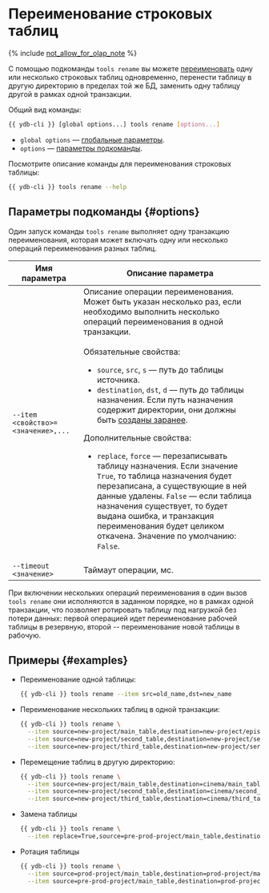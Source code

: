 # Переименование строковых таблиц

{% include [not_allow_for_olap_note](../../../../../_includes/not_allow_for_olap_note.md) %}

С помощью подкоманды `tools rename` вы можете [переименовать](../../../../../concepts/datamodel/table.md#rename) одну или несколько строковых таблиц одновременно, перенести таблицу в другую директорию в пределах той же БД, заменить одну таблицу другой в рамках одной транзакции.

Общий вид команды:

```bash
{{ ydb-cli }} [global options...] tools rename [options...]
```

* `global options` — [глобальные параметры](../../../commands/global-options.md).
* `options` — [параметры подкоманды](#options).

Посмотрите описание команды для переименования строковых таблицы:

```bash
{{ ydb-cli }} tools rename --help
```

## Параметры подкоманды {#options}

Один запуск команды `tools rename` выполняет одну транзакцию переименования, которая может включать одну или несколько операций переименования разных таблиц.

Имя параметра | Описание параметра
---|---
`--item <свойство>=<значение>,...` | Описание операции переименования. Может быть указан несколько раз, если необходимо выполнить несколько операций переименования в одной транзакции.<br/><br/>Обязательные свойства:<br/><ul><li>`source`, `src`, `s` — путь до таблицы источника.</li><li>`destination`, `dst`, `d` —  путь до таблицы назначения. Если путь назначения содержит директории, они должны быть [созданы заранее](../../dir.md#mkdir).</li></ul>Дополнительные свойства:<br/><ul> <li>`replace`, `force` — перезаписывать таблицу назначения. Если значение `True`, то таблица назначения будет перезаписана, а существующие в ней данные удалены. `False` — если таблица назначения существует, то будет выдана ошибка, и транзакция переименования будет целиком откачена. Значение по умолчанию: `False`.</li></ul>
`--timeout <значение>` | Таймаут операции, мс.

При включении нескольких операций переименования в один вызов `tools rename` они исполняются в заданном порядке, но в рамках одной транзакции, что позволяет ротировать таблицу под нагрузкой без потери данных: первой операцией идет переименование рабочей таблицы в резервную, второй -- переименование новой таблицы в рабочую.

## Примеры {#examples}

- Переименование одной таблицы:

  ```bash
  {{ ydb-cli }} tools rename --item src=old_name,dst=new_name
  ```

- Переименование нескольких таблиц в одной транзакции:
  ```bash
  {{ ydb-cli }} tools rename \
    --item source=new-project/main_table,destination=new-project/episodes \
    --item source=new-project/second_table,destination=new-project/seasons \
    --item source=new-project/third_table,destination=new-project/series
  ```

- Перемещение таблиц в другую директорию:

  ```bash
  {{ ydb-cli }} tools rename \
    --item source=new-project/main_table,destination=cinema/main_table \
    --item source=new-project/second_table,destination=cinema/second_table \
    --item source=new-project/third_table,destination=cinema/third_table
  ```

- Замена таблицы

  ```bash
  {{ ydb-cli }} tools rename \
    --item replace=True,source=pre-prod-project/main_table,destination=prod-project/main_table
  ```

- Ротация таблицы

  ```bash
  {{ ydb-cli }} tools rename \
    --item source=prod-project/main_table,destination=prod-project/main_table.backup \
    --item source=pre-prod-project/main_table,destination=prod-project/main_table
  ```
